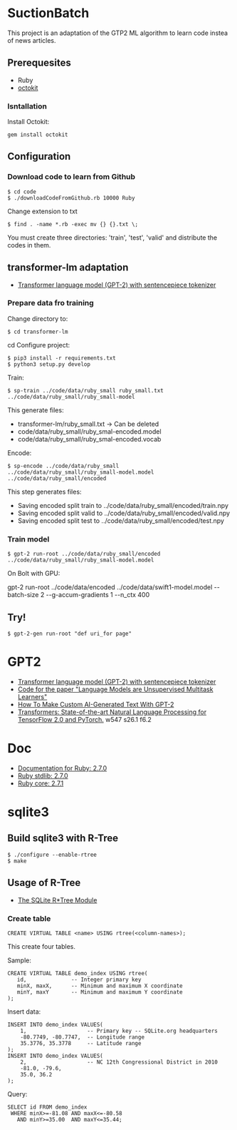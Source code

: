 # SuctionBatch

This project is an adaptation of the GTP2 ML algorithm to learn code instea of news articles.

## Prerequesites

- Ruby
- [octokit](http://octokit.github.io/octokit.rb/)

### Isntallation

Install Octokit:

    gem install octokit

## Configuration

### Download code to learn from Github

    $ cd code
    $ ./downloadCodeFromGithub.rb 10000 Ruby

Change extension to txt

    $ find . -name *.rb -exec mv {} {}.txt \;

You must create three directories: 'train', 'test', 'valid' and distribute the codes in them.


## transformer-lm adaptation

- [Transformer language model (GPT-2) with sentencepiece tokenizer](https://github.com/lopuhin/transformer-lm#id1)

### Prepare data fro training

Change directory to:

    $ cd transformer-lm
cd 
Configure project:

    $ pip3 install -r requirements.txt
    $ python3 setup.py develop


Train:

    $ sp-train ../code/data/ruby_small ruby_small.txt ../code/data/ruby_small/ruby_small-model

This generate files:
- transformer-lm/ruby_small.txt  -> Can be deleted
- code/data/ruby_small/ruby_smal-encoded.model
- code/data/ruby_small/ruby_smal-encoded.vocab

Encode:

    $ sp-encode ../code/data/ruby_small ../code/data/ruby_small/ruby_small-model.model ../code/data/ruby_small/encoded

This step generates files: 
- Saving encoded split train to ../code/data/ruby_small/encoded/train.npy
- Saving encoded split valid to ../code/data/ruby_small/encoded/valid.npy
- Saving encoded split test to ../code/data/ruby_small/encoded/test.npy

### Train model

    $ gpt-2 run-root ../code/data/ruby_small/encoded ../code/data/ruby_small/ruby_small-model.model

On Bolt with GPU:

gpt-2 run-root ../code/data/encoded ../code/data/swift1-model.model --batch-size 2 --g-accum-gradients 1 --n_ctx 400

## Try!

    $ gpt-2-gen run-root "def uri_for page"

# GPT2 

- [Transformer language model (GPT-2) with sentencepiece tokenizer](https://github.com/lopuhin/transformer-lm#id1)
- [Code for the paper "Language Models are Unsupervised Multitask Learners"](https://github.com/nshepperd/gpt-2)
- [How To Make Custom AI-Generated Text With GPT-2](https://minimaxir.com/2019/09/howto-gpt2/)
- [Transformers: State-of-the-art Natural Language Processing for TensorFlow 2.0 and PyTorch.](https://github.com/huggingface/transformers) w547 s26.1 f6.2

# Doc

- [Documentation for Ruby: 2.7.0](https://docs.ruby-lang.org/en/2.7.0/)
- [Ruby stdlib: 2.7.0](https://ruby-doc.org/stdlib-2.7.1/)
- [Ruby core: 2.7.1](https://ruby-doc.org/core-2.7.1/)

# sqlite3

## Build sqlite3 with R-Tree

    $ ./configure --enable-rtree
    $ make

## Usage of R-Tree

- [The SQLite R*Tree Module](https://www.sqlite.org/rtree.html)

### Create table

    CREATE VIRTUAL TABLE <name> USING rtree(<column-names>);

This create four tables.

Sample:

    CREATE VIRTUAL TABLE demo_index USING rtree(
       id,              -- Integer primary key
       minX, maxX,      -- Minimum and maximum X coordinate
       minY, maxY       -- Minimum and maximum Y coordinate
    );

Insert data:

    INSERT INTO demo_index VALUES(
        1,                   -- Primary key -- SQLite.org headquarters
        -80.7749, -80.7747,  -- Longitude range
        35.3776, 35.3778     -- Latitude range
    );
    INSERT INTO demo_index VALUES(
        2,                   -- NC 12th Congressional District in 2010
        -81.0, -79.6,
        35.0, 36.2
    );

Query: 

    SELECT id FROM demo_index
     WHERE minX>=-81.08 AND maxX<=-80.58
       AND minY>=35.00  AND maxY<=35.44;
